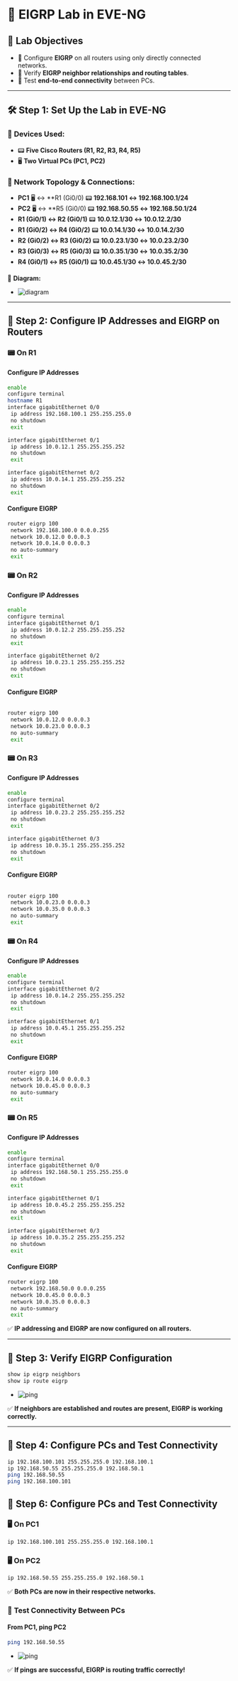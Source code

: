 # 🚀 EIGRP Lab in EVE-NG

## 🎯 **Lab Objectives**

- 🔧 Configure **EIGRP** on all routers using only directly connected networks.
- 🔄 Verify **EIGRP neighbor relationships and routing tables**.
- 📶 Test **end-to-end connectivity** between PCs.

---

## 🛠 **Step 1: Set Up the Lab in EVE-NG**

### 📌 **Devices Used:**

- 📟 **Five Cisco Routers (R1, R2, R3, R4, R5)**
- 🖥 **Two Virtual PCs (PC1, PC2)**

### 🔌 **Network Topology & Connections:**

- **PC1** 🖥 ↔ **R1 (Gi0/0) 📟 **192.168.101 ↔ 192.168.100.1/24**
- **PC2** 🖥 ↔ **R5 (Gi0/0) 📟 **192.168.50.55 ↔ 192.168.50.1/24**
- **R1 (Gi0/1) ↔ R2 (Gi0/1)** 📟 **10.0.12.1/30 ↔ 10.0.12.2/30**
- **R1 (Gi0/2) ↔ R4 (Gi0/2)** 📟 **10.0.14.1/30 ↔ 10.0.14.2/30**
- **R2 (Gi0/2) ↔ R3 (Gi0/2)** 📟 **10.0.23.1/30 ↔ 10.0.23.2/30**
- **R3 (Gi0/3) ↔ R5 (Gi0/3)** 📟 **10.0.35.1/30 ↔ 10.0.35.2/30**
- **R4 (Gi0/1) ↔ R5 (Gi0/1)** 📟 **10.0.45.1/30 ↔ 10.0.45.2/30**

📌 **Diagram:**
- ![diagram](imgs/diagram.png)

---

## 🔹 **Step 2: Configure IP Addresses and EIGRP on Routers**

### 📟 **On R1**

#### Configure IP Addresses

```bash
enable
configure terminal
hostname R1
interface gigabitEthernet 0/0
 ip address 192.168.100.1 255.255.255.0
 no shutdown
 exit

interface gigabitEthernet 0/1
 ip address 10.0.12.1 255.255.255.252
 no shutdown
 exit

interface gigabitEthernet 0/2
 ip address 10.0.14.1 255.255.255.252
 no shutdown
 exit
```

#### Configure EIGRP

```bash
router eigrp 100
 network 192.168.100.0 0.0.0.255
 network 10.0.12.0 0.0.0.3
 network 10.0.14.0 0.0.0.3
 no auto-summary
 exit
```

### 📟 **On R2**

#### Configure IP Addresses

```bash
enable
configure terminal
interface gigabitEthernet 0/1
 ip address 10.0.12.2 255.255.255.252
 no shutdown
 exit

interface gigabitEthernet 0/2
 ip address 10.0.23.1 255.255.255.252
 no shutdown
 exit

```

#### Configure EIGRP

```bash

router eigrp 100
 network 10.0.12.0 0.0.0.3
 network 10.0.23.0 0.0.0.3
 no auto-summary
 exit
```

### 📟 **On R3**
#### Configure IP Addresses
```bash
enable
configure terminal
interface gigabitEthernet 0/2
 ip address 10.0.23.2 255.255.255.252
 no shutdown
 exit

interface gigabitEthernet 0/3
 ip address 10.0.35.1 255.255.255.252
 no shutdown
 exit

```

#### Configure EIGRP

```bash

router eigrp 100
 network 10.0.23.0 0.0.0.3
 network 10.0.35.0 0.0.0.3
 no auto-summary
 exit
```

### 📟 **On R4**
#### Configure IP Addresses
```bash
enable
configure terminal
interface gigabitEthernet 0/2
 ip address 10.0.14.2 255.255.255.252
 no shutdown
 exit

interface gigabitEthernet 0/1
 ip address 10.0.45.1 255.255.255.252
 no shutdown
 exit
```

#### Configure EIGRP

```bash
router eigrp 100
 network 10.0.14.0 0.0.0.3
 network 10.0.45.0 0.0.0.3
 no auto-summary
 exit
```

### 📟 **On R5**
#### Configure IP Addresses
```bash
enable
configure terminal
interface gigabitEthernet 0/0
 ip address 192.168.50.1 255.255.255.0
 no shutdown
 exit

interface gigabitEthernet 0/1
 ip address 10.0.45.2 255.255.255.252
 no shutdown
 exit

interface gigabitEthernet 0/3
 ip address 10.0.35.2 255.255.255.252
 no shutdown
 exit
```

#### Configure EIGRP

```bash
router eigrp 100
 network 192.168.50.0 0.0.0.255
 network 10.0.45.0 0.0.0.3
 network 10.0.35.0 0.0.0.3
 no auto-summary
 exit
```

✅ **IP addressing and EIGRP are now configured on all routers.**

---

## 🔹 **Step 3: Verify EIGRP Configuration**

```bash
show ip eigrp neighbors
show ip route eigrp
```

- ![ping](imgs/ping.png)

✅ **If neighbors are established and routes are present, EIGRP is working correctly.**

---

## 🔹 **Step 4: Configure PCs and Test Connectivity**

```bash
ip 192.168.100.101 255.255.255.0 192.168.100.1
ip 192.168.50.55 255.255.255.0 192.168.50.1
ping 192.168.50.55
ping 192.168.100.101
```
## 🔹 Step 6: Configure PCs and Test Connectivity

### 🖥 **On PC1**

```bash
ip 192.168.100.101 255.255.255.0 192.168.100.1
```

### 🖥 **On PC2**

```bash
ip 192.168.50.55 255.255.255.0 192.168.50.1
```

✅ **Both PCs are now in their respective networks.**

### 🔹 **Test Connectivity Between PCs**

#### **From PC1, ping PC2**

```bash
ping 192.168.50.55
```
- ![ping](imgs/ping.png)

✅ **If pings are successful, EIGRP is routing traffic correctly!**
